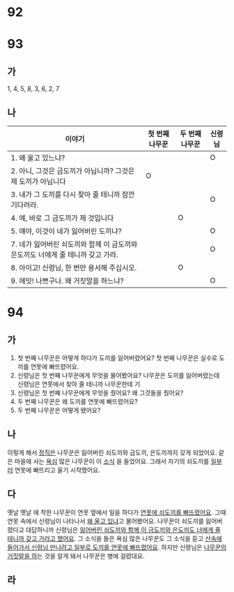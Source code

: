 # 92
# 93
## 가
1, 4, 5, 8, 3, 6, 2, 7
## 나
| 이야기                                             | 첫 번째 나무꾼 | 두 번째 나무꾼 | 신령님 |
| ----------------------------------------------- | -------- | -------- | --- |
| 1. 왜 울고 있느냐?                                    |          |          | O   |
| 2. 아니, 그것은 금도끼가 아닙니까? 그것은 제 도끼가 아닙니다            | O        |          |     |
| 3. 내가 그 도끼를 다시 찾아 줄 테니까 잠깐 기다려라.                |          |          | O   |
| 4. 예, 바로 그 금도끼가 제 것입니다                          |          | O        |     |
| 5. 얘야, 이것이 네가 잃어버린 도끼냐?                         |          |          | O   |
| 7. 네가 잃어버린 쇠도끼와 함께 이 금도끼와 은도끼도 너에게 줄 테니까 갖고 가라. |          |          | O   |
| 8. 아이고! 신령님, 한 번만 용서해 주십시오.                     |          | O        |     |
| 9. 에잇! 나쁘구나. 왜 거짓말을 하느냐?                        |          |          | O   |

# 94
## 가
1. 첫 번째 나무꾼은 어떻게 하다가 도끼를 잃어버렸어요? 첫 번째 나무꾼은 실수로 도끼를 연못에 빠뜨렸어요.
2. 신령님은 첫 번째 나무꾼에게 무엇을 물어봤어요? 나무꾼은 도끼를 잃어버렸는데 신령님은 연못에서 찾아 줄 테니까 나무꾼한테 기  
3. 신령님은 첫 번째 나무꾼에게 무엇을 줬어요? 왜 그것들을 줬어요?
4. 두 번째 나무꾼은 왜 도끼를 연못에 빠뜨렸어요?
5. 두 번째 나무꾼은 어떻게 됐어요?
## 나
이렇게 해서 <u>정직은</u> 나무꾼은 잃어버린 쇠도끼와 금도끼, 은도끼까지 갖게 되었어요. 같은 마을에 사는 <u>욕심</u> 많은 나무꾼이 이 <u>소식</u> 을 들었어요. 그래서 자기의 쇠도끼를 <u>일부러</u> 연못에 빠뜨리고 울기 시작했어요.
## 다
옛날 옛날 에 착한 나무꾼이 연못 옆에서 일을 하다가 <u>연못에 쇠도끼를 빠뜨렸어요</u>. 그때 연못 속에서 신령님이 나타나서 <u>왜 울고 있냐</u>고 물어봤어요. 나무꾼이 쇠도끼를 잃어버렸다고 대답하니까 신령님은 <u>잃어버린 쇠도끼와 함께 이 금도끼와 은도끼도 너에게 줄 테니까 갖고 가라고 했어요</u>. 그 소식을 들은 욕심 많은 나무꾼도 그 소식을 듣고 <u>산속에 들어가서 신령님 만나려고 일부로 도끼를 연못에 빠뜨렸어요</u>. 하지만 신령님은 <u>나무꾼의 거짓말을 하</u>는 것을 알게 돼서 나무꾼은 병에 걸렸대요.
## 라
